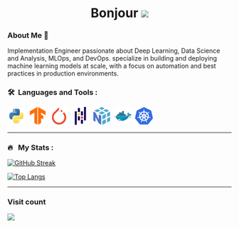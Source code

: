 <h1 align="center">Bonjour <img src="https://media.giphy.com/media/hvRJCLFzcasrR4ia7z/giphy.gif" width="40"></h1>

### About Me 👋

Implementation Engineer passionate about Deep Learning, Data Science and Analysis, MLOps, and DevOps.  specialize in building and deploying machine learning models at scale, with a focus on automation and best practices in production environments.

### 🛠 &nbsp;Languages and Tools :

<p>
<img src="https://github.com/devicons/devicon/blob/master/icons/python/python-original.svg" title="Python" alt="Python" width="40" height="40"/>&nbsp;
<img src="https://raw.githubusercontent.com/devicons/devicon/master/icons/tensorflow/tensorflow-original.svg" title="TensorFlow" alt="TensorFlow" width="40" height="40"/>&nbsp;
<img src="https://raw.githubusercontent.com/devicons/devicon/master/icons/pytorch/pytorch-original.svg" title="PyTorch" alt="PyTorch" width="40" height="40"/>&nbsp;
<img src="https://raw.githubusercontent.com/devicons/devicon/master/icons/pandas/pandas-original.svg" title="Pandas" alt="Pandas" width="40" height="40"/>&nbsp;
<img src="https://raw.githubusercontent.com/devicons/devicon/master/icons/numpy/numpy-original.svg" title="NumPy" alt="NumPy" width="40" height="40"/>&nbsp;
<img src="https://raw.githubusercontent.com/devicons/devicon/master/icons/docker/docker-original.svg" title="Docker" alt="Docker" width="40" height="40"/>&nbsp;
<img src="https://raw.githubusercontent.com/devicons/devicon/master/icons/kubernetes/kubernetes-plain.svg" title="Kubernetes" alt="Kubernetes" width="40" height="40"/>&nbsp;
</p>

---

### 🔥 &nbsp; My Stats :

[![GitHub Streak](https://streak-stats.demolab.com?user=Oumllack&theme=dark&hide_border=true&card_width=500)](https://git.io/streak-stats)

[![Top Langs](https://github-readme-stats.vercel.app/api/top-langs/?username=Oumllack&hide=html&layout=compact&theme=vision-friendly-dark)](https://github.com/anuraghazra/github-readme-stats)

---

### Visit count

<img src="https://profile-counter.glitch.me/Oumllack/count.svg" />

<!-- Test commit -->






<!-- Last updated: 2025-05-05 09:08:43 UTC -->
